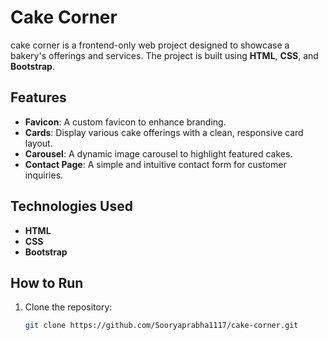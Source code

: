 # Cake Corner

cake corner is a frontend-only web project designed to showcase a bakery's offerings and services. The project is built using **HTML**, **CSS**, and **Bootstrap**.

## Features

- **Favicon**: A custom favicon to enhance branding.
- **Cards**: Display various cake offerings with a clean, responsive card layout.
- **Carousel**: A dynamic image carousel to highlight featured cakes.
- **Contact Page**: A simple and intuitive contact form for customer inquiries.

## Technologies Used

- **HTML**
- **CSS**
- **Bootstrap**

## How to Run

1. Clone the repository:
   ```bash
   git clone https://github.com/Sooryaprabha1117/cake-corner.git

